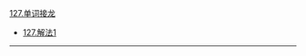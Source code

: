 [127.单词接龙](https://leetcode-cn.com/problems/word-ladder/)
- [127.解法1](https://leetcode-cn.com/submissions/detail/20785215/)

---
